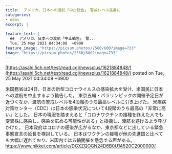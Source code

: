```yaml
---
title:  アメリカ、日本への渡航「中止勧告」　警戒レベル最高に  
categories:
- news
excerpt: |
  
feature_text: |
  ##  アメリカ、日本への渡航「中止勧告」　警...
  Tue, 25 May 2021 04:34:08  +0900
feature_image: "https://picsum.photos/2560/600?image=733"
image: "https://picsum.photos/2560/600?image=733"
---
```


[https://asahi.5ch.net/test/read.cgi/newsplus/1621884848/](https://asahi.5ch.net/test/read.cgi/newsplus/1621884848/)
posted on Tue, 25 May 2021 04:34:08  +0900

<!--more-->

米国務省は24日、日本の新型コロナウイルスの感染拡大を受け、米国民に日本への渡航を中止するよう勧告した。 東京五輪・パラリンピックの開催予定日が近づくなか、渡航の警戒レベルを4段階のうち最高レベルに引き上げた。 米疾病対策センター（CDC）は日本の感染状況について4段階のうち最高の「非常に高い」とした。 日本の現況を踏まえると「コロナワクチンの接種を終えた人でも変異株に感染し、感染を広める可能性がある」と指摘し、渡航を避けるよう呼びかけた。 日本政府はコロナの感染が広がるなか、東京都などに出している緊急事態宣言の延長を検討している。 日本はワクチンの接種が他の先進国と比べても大幅に遅れており、米国内では五輪開催を懸念する声がある。 https://www.nikkei.com/article/DGXZQOGN24D6B0U1A520C2000000/
